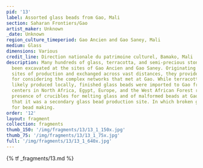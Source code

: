 ```yaml
---
pid: '13'
label: Assorted glass beads from Gao, Mali
section: Saharan Frontiers/Gao
artist_maker: Unknown
_date: Unknown
region_culture_timeperiod: Gao Ancien and Gao Saney, Mali
medium: Glass
dimensions: Various
credit_line: Direction nationale du patrimoine culturel, Bamako, Mali
description: Many hundreds of glass, terracotta, and semi-precious stone beads have
  been excavated at the sites of Gao Ancien and Gao Saney. Originating from many different
  sites of production and exchanged across vast distances, they provide a microcosm
  for considering the complex networks that met at Gao. While terracotta beads were
  likely produced locally, finished glass beads were imported to Gao from bead making
  centers in North Africa, Egypt, Europe, and the West African Forest region. The
  presence of crucibles for melting glass and of malformed beads at Gao Saney suggest
  that it was a secondary glass bead production site. In which broken glass was melted
  for bead making.
order: '12'
layout: fragment
collection: fragments
thumb_150: '/img/fragments/13/13_1_150x.jpg'
thumb_75: '/img/fragments/13/13_1_75x.jpg'
full: '/img/fragments/13/13_1_640x.jpg'
---
```


{% tf _fragments/13.md %}